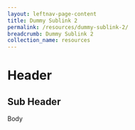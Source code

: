 ```yaml
---
layout: leftnav-page-content
title: Dummy Sublink 2
permalink: /resources/dummy-sublink-2/
breadcrumb: Dummy Sublink 2
collection_name: resources
---
```


# Header

## Sub Header

Body